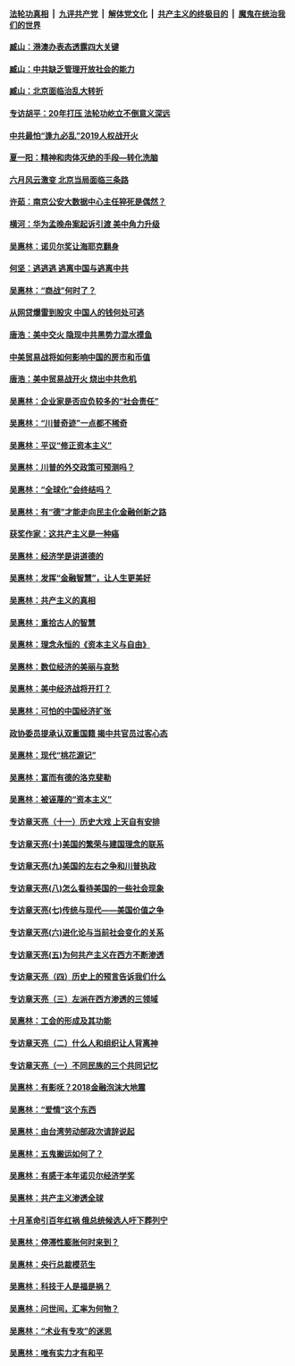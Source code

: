 ####  [法轮功真相](../../../../basic/blob/master/README.md?t=09281500) &nbsp;|&nbsp; [九评共产党](../../../../9ping.md/blob/master/README.md?t=09281500) &nbsp;|&nbsp; [解体党文化](../../../../jtdwh.md/blob/master/README.md?t=09281500)  &nbsp;|&nbsp; [共产主义的终极目的](../../../../gczydzjmd.md/blob/master/README.md?t=09281500) &nbsp;|&nbsp; [魔鬼在统治我们的世界](../../../../mgztzwmdsj.md/blob/master/README.md?t=09281500) 

#### [臧山：港澳办表态透露四大关键](../pages/nsc423/n11421628.md?t=09281500) 

#### [臧山：中共缺乏管理开放社会的能力](../pages/nsc423/n11407457.md?t=09281500) 

#### [臧山：北京面临治乱大转折](../pages/nsc423/n11406895.md?t=09281500) 

#### [专访胡平：20年打压 法轮功屹立不倒意义深远](../pages/nsc423/n11398800.md?t=09281500) 

#### [中共最怕“逢九必乱”2019人权战开火](../pages/nsc423/n11385248.md?t=09281500) 

#### [夏一阳：精神和肉体灭绝的手段—转化洗脑](../pages/nsc423/n11368250.md?t=09281500) 

#### [六月风云激变 北京当局面临三条路](../pages/nsc423/n11313668.md?t=09281500) 

#### [许茹：南京公安大数据中心主任猝死是偶然？](../pages/nsc423/n11064744.md?t=09281500) 

#### [横河：华为孟晚舟案起诉引渡 美中角力升级](../pages/nsc423/n11027230.md?t=09281500) 

#### [吴惠林：诺贝尔奖让海耶克翻身](../pages/nsc423/n10890049.md?t=09281500) 

#### [何坚：逃逃逃 逃离中国与逃离中共](../pages/nsc423/n10592891.md?t=09281500) 

#### [吴惠林：“商战”何时了？](../pages/nsc423/n10573558.md?t=09281500) 

#### [从网贷爆雷到股灾 中国人的钱何处可逃](../pages/nsc423/n10572800.md?t=09281500) 

#### [唐浩：美中交火 隐现中共黑势力混水摸鱼](../pages/nsc423/n10544040.md?t=09281500) 

#### [中美贸易战将如何影响中国的房市和币值](../pages/nsc423/n10543697.md?t=09281500) 

#### [唐浩：美中贸易战开火 烧出中共危机](../pages/nsc423/n10540126.md?t=09281500) 

#### [吴惠林：企业家是否应负较多的“社会责任”](../pages/nsc423/n10535022.md?t=09281500) 

#### [吴惠林：“川普奇迹”一点都不稀奇](../pages/nsc423/n10512808.md?t=09281500) 

#### [吴惠林：平议“修正资本主义”](../pages/nsc423/n10495724.md?t=09281500) 

#### [吴惠林：川普的外交政策可预测吗？](../pages/nsc423/n10462387.md?t=09281500) 

#### [吴惠林：“全球化”会终结吗？](../pages/nsc423/n10452838.md?t=09281500) 

#### [吴惠林：有“德”才能走向民主化金融创新之路](../pages/nsc423/n10432292.md?t=09281500) 

#### [获奖作家：这共产主义是一种癌](../pages/nsc423/n10431541.md?t=09281500) 

#### [吴惠林：经济学是讲道德的](../pages/nsc423/n10398014.md?t=09281500) 

#### [吴惠林：发挥“金融智慧”，让人生更美好](../pages/nsc423/n10375019.md?t=09281500) 

#### [吴惠林：共产主义的真相](../pages/nsc423/n10351394.md?t=09281500) 

#### [吴惠林：重拾古人的智慧](../pages/nsc423/n10337691.md?t=09281500) 

#### [吴惠林：理念永恒的《资本主义与自由》](../pages/nsc423/n10316274.md?t=09281500) 

#### [吴惠林：数位经济的美丽与哀愁](../pages/nsc423/n10292946.md?t=09281500) 

#### [吴惠林：美中经济战将开打？](../pages/nsc423/n10258825.md?t=09281500) 

#### [吴惠林：可怕的中国经济扩张](../pages/nsc423/n10219147.md?t=09281500) 

#### [政协委员提承认双重国籍 揭中共官员过客心态](../pages/nsc423/n10208809.md?t=09281500) 

#### [吴惠林：现代“桃花源记”](../pages/nsc423/n10185234.md?t=09281500) 

#### [吴惠林：富而有德的洛克斐勒](../pages/nsc423/n10142264.md?t=09281500) 

#### [吴惠林：被诬蔑的“资本主义”](../pages/nsc423/n10124816.md?t=09281500) 

#### [专访章天亮（十一）历史大戏 上天自有安排](../pages/nsc423/n10094905.md?t=09281500) 

#### [专访章天亮(十)美国的繁荣与建国理念的联系](../pages/nsc423/n10094899.md?t=09281500) 

#### [专访章天亮(九)美国的左右之争和川普执政](../pages/nsc423/n10094889.md?t=09281500) 

#### [专访章天亮(八)怎么看待美国的一些社会现象](../pages/nsc423/n10094857.md?t=09281500) 

#### [专访章天亮(七)传统与现代——美国价值之争](../pages/nsc423/n10093140.md?t=09281500) 

#### [专访章天亮(六)进化论与当前社会变化的关系](../pages/nsc423/n10092036.md?t=09281500) 

#### [专访章天亮(五)为何共产主义在西方不断渗透](../pages/nsc423/n10083620.md?t=09281500) 

#### [专访章天亮（四）历史上的预言告诉我们什么](../pages/nsc423/n10083606.md?t=09281500) 

#### [专访章天亮（三）左派在西方渗透的三领域](../pages/nsc423/n10081115.md?t=09281500) 

#### [吴惠林：工会的形成及其功能](../pages/nsc423/n10080633.md?t=09281500) 

#### [专访章天亮（二）什么人和组织让人背离神](../pages/nsc423/n10076637.md?t=09281500) 

#### [专访章天亮（一）不同民族的三个共同记忆](../pages/nsc423/n10074188.md?t=09281500) 

#### [吴惠林：有影呒？2018金融泡沫大地震](../pages/nsc423/n10040534.md?t=09281500) 

#### [吴惠林：“爱情”这个东西](../pages/nsc423/n10019423.md?t=09281500) 

#### [吴惠林：由台湾劳动部政次请辞说起](../pages/nsc423/n9979679.md?t=09281500) 

#### [吴惠林：五鬼搬运如何了？](../pages/nsc423/n9925338.md?t=09281500) 

#### [吴惠林：有感于本年诺贝尔经济学奖](../pages/nsc423/n9871883.md?t=09281500) 

#### [吴惠林：共产主义渗透全球](../pages/nsc423/n9812748.md?t=09281500) 

#### [十月革命引百年红祸 俄总统候选人吁下葬列宁](../pages/nsc423/n9810182.md?t=09281500) 

#### [吴惠林：停滞性膨胀何时来到？](../pages/nsc423/n9764136.md?t=09281500) 

#### [吴惠林：央行总裁模范生](../pages/nsc423/n9728134.md?t=09281500) 

#### [吴惠林：科技于人是福是祸？](../pages/nsc423/n9672982.md?t=09281500) 

#### [吴惠林：问世间，汇率为何物？](../pages/nsc423/n9621788.md?t=09281500) 

#### [吴惠林：“术业有专攻”的迷思](../pages/nsc423/n9580363.md?t=09281500) 

#### [吴惠林：唯有实力才有和平](../pages/nsc423/n9529599.md?t=09281500) 

